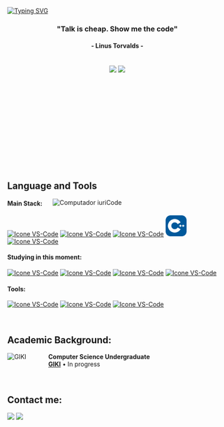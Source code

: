 [![Typing SVG](https://readme-typing-svg.herokuapp.com?color=FF3670&size=35&center=true&vCenter=true&width=1000&lines=Welcome+to+my+GitHub+profile!;My+name+is+Ahmed+Talal;I'm+a+Computer+Science+Student+at+GIKI)](https://git.io/typing-svg)

<h3 align="center">"Talk is cheap. Show me the code"</h3>
<h4 align="center">- Linus Torvalds -</h4>

<br>

<div align="center" style="margin-bottom:200px">
 <img width=45% align="center" src="https://github-readme-stats.vercel.app/api?username=AhmedTShah&theme=radical&show_icons=true" />
 <img width=40% align="center" src="https://github-readme-stats.vercel.app/api/top-langs/?username=AhmedTShah&layout=compact&theme=radical" />
</div>


<br>

## Language and Tools

<img src="https://raw.githubusercontent.com/MicaelliMedeiros/micaellimedeiros/master/image/computer-illustration.png" min-width="400px" max-width="400px" width="400px" align="right" alt="Computador iuriCode">

#### Main Stack:
  [<img height="48px" width="48px" alt="Icone VS-Code" src="https://skillicons.dev/icons?i=html"/>](https://developer.mozilla.org/en-US/docs/Web/HTML)
  [<img height="48px" width="48px" alt="Icone VS-Code" src="https://skillicons.dev/icons?i=css"/>](https://developer.mozilla.org/en-US/docs/Web/CSS)
  [<img height="48px" width="48px" alt="Icone VS-Code" src="https://skillicons.dev/icons?i=js"/>](https://developer.mozilla.org/en-US/docs/Web/JavaScript)
  [<img height="48px" width="48px" alt="Icone VS-Code" src="https://github.com/tandpfun/skill-icons/blob/main/icons/CPP.svg"/>](https://nodejs.org/en)
  [<img height="48px" width="48px" alt="Icone VS-Code" src="https://skillicons.dev/icons?i=python"/>](https://react.dev/)


#### Studying in this moment:
  [<img height="48px" width="48px" alt="Icone VS-Code" src="https://skillicons.dev/icons?i=cpp"/>](https://sass-lang.com/)
  [<img height="48px" width="48px" alt="Icone VS-Code" src="https://skillicons.dev/icons?i=html"/>](https://www.typescriptlang.org/)
  [<img height="48px" width="48px" alt="Icone VS-Code" src="https://skillicons.dev/icons?i=js"/>](https://www.mysql.com/)
  [<img height="48px" width="48px" alt="Icone VS-Code" src="https://skillicons.dev/icons?i=css"/>](https://www.mysql.com/)

#### Tools:

  [<img height="48px" width="48px" alt="Icone VS-Code" src="https://skillicons.dev/icons?i=visual-studio"/>](https://code.visualstudio.com/)
  [<img height="48px" width="48px" alt="Icone VS-Code" src="https://skillicons.dev/icons?i=github"/>](https://github.com/)
  [<img height="48px" width="48px" alt="Icone VS-Code" src="https://skillicons.dev/icons?i=git"/>](https://git-scm.com/)

<br>

## Academic Background:

[<img align="left" height="94px" width="94px" alt="GIKI" src="https://upload.wikimedia.org/wikipedia/en/8/8e/Ghulam_Ishaq_Khan_Institute_of_Engineering_Sciences_and_Technology_%28insignia%29.png"/>](https://giki.edu.pk/)
**Computer Science Undergraduate** \
[**GIKI**](https://giki.edu.pk/)  • In progress

<br>

## Contact me:
<div>
<a href = "mailto: u2023668@giki.edu.pk"><img loading="lazy" src="https://img.shields.io/badge/Gmail-D14836?style=for-the-badge&logo=gmail&logoColor=white" target="_blank"></a>
<a href="https://www.linkedin.com/in/ahmed-talal-139696291/" target="_blank"><img loading="lazy" src="https://img.shields.io/badge/-LinkedIn-%230077B5?style=for-the-badge&logo=linkedin&logoColor=white" target="_blank"></a>   
</div>
